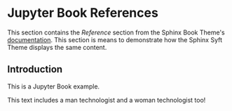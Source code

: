 # Jupyter Book References

This section contains the *Reference* section from the Sphinx Book Theme's
[documentation](https://sphinx-book-theme.readthedocs.io).  This section
is means to demonstrate how the Sphinx Syft Theme displays the same
content.

## Introduction

This is a Jupyter Book example.

This text includes a man technologist and a woman technologist too!

